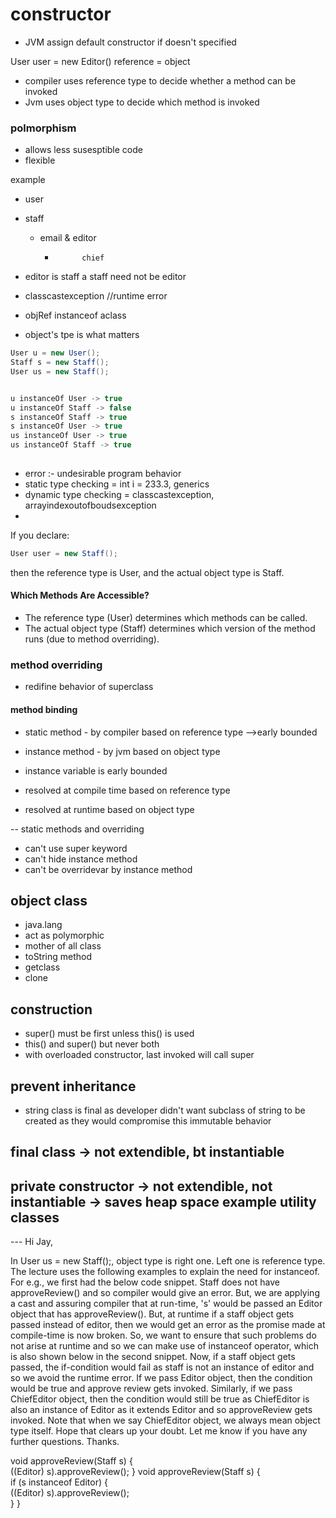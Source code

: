 # constructor
- JVM assign default constructor if doesn't specified

User user = new Editor()
reference  = object
- compiler uses reference type to decide whether a method can be invoked
- Jvm uses object type to decide which method is invoked
### polmorphism
- allows less susesptible code
- flexible


example
- user
- staff
  - email   & editor
    -           chief
  
- editor is staff a staff need not be editor
- classcastexception   //runtime error

- objRef instanceof aclass
- object's tpe is what matters

```java
User u = new User();
Staff s = new Staff();
User us = new Staff();


u instanceOf User -> true
u instanceOf Staff -> false
s instanceOf Staff -> true
s instanceOf User -> true
us instanceOf User -> true
us instanceOf Staff -> true
 
```

- error :- undesirable program behavior
- static type checking = int i = 233.3, generics
- dynamic type checking = classcastexception, arrayindexoutofboudsexception
- 



If you declare:
```java
User user = new Staff();
```

then the reference type is User, and the actual object type is Staff.

#### Which Methods Are Accessible?
- The reference type (User) determines which methods can be called.
- The actual object type (Staff) determines which version of the method runs (due to method overriding).


### method overriding
- redifine behavior of superclass
 
#### method binding
- static method - by compiler based on reference type -->early bounded
- instance method - by jvm based on object type
- instance variable is early bounded


  

- resolved at compile time based on reference type
- resolved at runtime based on object type

-- static methods and overriding
- can't use super keyword
- can't hide instance method
- can't be overridevar by instance method


## object class

- java.lang
- act as polymorphic
- mother of all class
- toString method
- getclass
- clone

## construction
- super() must be first unless this() is used
- this() and super() but never both
- with overloaded constructor, last invoked will call super


## prevent inheritance
- string class is final as developer didn't want subclass of string to be created as they would compromise this immutable behavior

## final class -> not extendible, bt instantiable
## private constructor -> not extendible, not instantiable  -> saves heap space example utility classes











--- Hi Jay,

In User us = new Staff();, object type is right one. Left one is reference type. The lecture uses the following examples to explain the need for instanceof. For e.g., we first had the below code snippet. Staff does not have approveReview() and so compiler would give an error. But, we are applying a cast and assuring compiler that at run-time, 's' would be passed an Editor object that has approveReview(). But, at runtime if a staff object gets passed instead of editor, then we would get an error as the promise made at compile-time is now broken. So, we want to ensure that such problems do not arise at runtime and so we can make use of instanceof operator, which is also shown below in the second snippet. Now, if a staff object gets passed, the if-condition would fail as staff is not an instance of editor and so we avoid the runtime error. If we pass Editor object, then the condition would be true and approve review gets invoked. Similarly, if we pass ChiefEditor object, then the condition would still be true as ChiefEditor is also an instance of Editor as it extends Editor and so approveReview gets invoked. Note that when we say ChiefEditor object, we always mean object type itself. Hope that clears up your doubt. Let me know if you have any further questions. Thanks.

void approveReview(Staff s) {  
((Editor) s).approveReview();
}
void approveReview(Staff s) {  
if (s instanceof Editor) {  
((Editor) s).approveReview();  
}
} 
